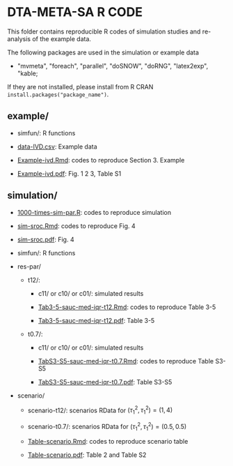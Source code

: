 # DTA-META-SA R CODE


This folder contains reproducible R codes of simulation studies and re-analysis of the example data.

The following packages are used in the simulation or example data

- "mvmeta", "foreach", "parallel", "doSNOW", "doRNG", "latex2exp", "kable; 

If they are not installed, please install from R CRAN `install.packages("package_name")`.
 

## example/


- simfun/: R functions 

- [data-IVD.csv](example/data-IVD.csv): Example data

- [Example-ivd.Rmd](example/Example-ivd.Rmd): codes to reproduce Section 3. Example

- [Example-ivd.pdf](example/Example-ivd.pdf): Fig. 1 2 3, Table S1 


## simulation/

- [1000-times-sim-par.R](simulation/1000-times-sim-par.R): codes to reproduce simulation

- [sim-sroc.Rmd](simulation/sim-sroc.Rmd): codes to reproduce Fig. 4

- [sim-sroc.pdf](simulation/sim-sroc.pdf): Fig. 4

- simfun/: R functions

- res-par/

	- t12/: 

		- c11/ or c10/ or c01/: simulated results

		- [Tab3-5-sauc-med-iqr-t12.Rmd](simulation/res-par/t12/Tab3-5-sauc-med-iqr-t12.Rmd): codes to reproduce Table 3-5

		- [Tab3-5-sauc-med-iqr-t12.pdf](simulation/res-par/t12/Tab3-5-sauc-med-iqr-t12.pdf): Table 3-5



	- t0.7/:

		- c11/ or c10/ or c01/: simulated results

		- [TabS3-S5-sauc-med-iqr-t0.7.Rmd](simulation/res-par/t0.7/TabS3-S5-sauc-med-iqr-t0.7.Rmd): codes to reproduce Table S3-S5

		- [TabS3-S5-sauc-med-iqr-t0.7.pdf](simulation/res-par/t0.7/TabS3-S5-sauc-med-iqr-t0.7.pdf): Table S3-S5


- scenario/ 

	- scenario-t12/: scenarios RData for $(\tau_1^2, \tau_1^2) = (1, 4)$

	- scenario-t0.7/: scenarios RData for $(\tau_1^2, \tau_1^2) = (0.5, 0.5)$

	- [Table-scenario.Rmd](simulation/scenario/Table-scenario.Rmd): codes to reproduce scenario table

	- [Table-scenario.pdf](simulation/scenario/Table-scenario.pdf): Table 2 and Table S2














